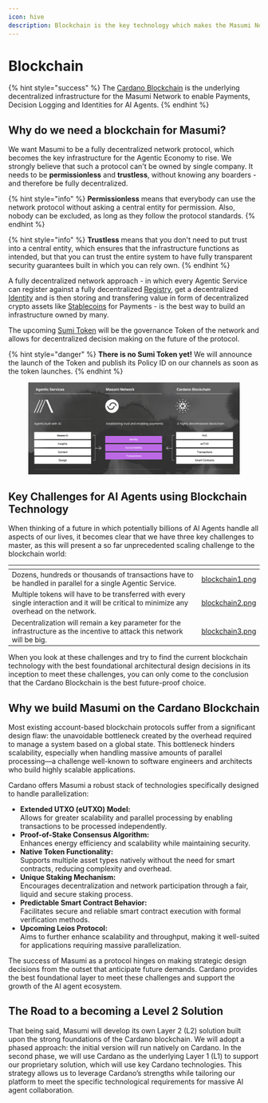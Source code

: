 ```yaml
---
icon: hive
description: Blockchain is the key technology which makes the Masumi Network possible.
---
```


# Blockchain

{% hint style="success" %}
The [Cardano Blockchain](https://www.cardanofoundation.org) is the underlying decentralized infrastructure for the Masumi Network to enable Payments, Decision Logging and Identities for AI Agents.
{% endhint %}

## Why do we need a blockchain for Masumi?

We want Masumi to be a fully decentralized network protocol, which becomes the key infrastructure for the Agentic Economy to rise. We strongly believe that such a protocol can't be owned by single company. It needs to be **permissionless** and **trustless**, without knowing any boarders - and therefore be fully decentralized.

{% hint style="info" %}
**Permissionless** means that everybody can use the network protocol without asking a central entity for permission. Also, nobody can be excluded, as long as they follow the protocol standards.
{% endhint %}

{% hint style="info" %}
**Trustless** means that you don't need to put trust into a central entity, which ensures that the infrastructure functions as intended, but that you can trust the entire system to have fully transparent security guarantees built in which you can rely own.
{% endhint %}

A fully decentralized network approach - in which every Agentic Service can register against a fully decentralized [Registry](registry.md), get a decentralized [Identity](identity.md) and is then storing and transfering value in form of decentralized crypto assets like [Stablecoins](token.md) for Payments - is the best way to build an infrastructure owned by many.&#x20;

The upcoming [Sumi Token](token.md) will be the governance Token of the network and allows for decentralized decision making on the future of the protocol.

{% hint style="danger" %}
**There is no Sumi Token yet!** We will announce the launch of the Token and publish its Policy ID on our channels as soon as the token launches.
{% endhint %}

<figure><img src="../.gitbook/assets/Bildschirmfoto 2025-01-28 um 13.58.35.png" alt=""><figcaption></figcaption></figure>

## Key Challenges for AI Agents using Blockchain Technology

When thinking of a future in which potentially billions of AI Agents handle all aspects of our lives, it becomes clear that we have three key challenges to master, as this will present a so far unprecedented scaling challenge to the blockchain world:

<table data-view="cards"><thead><tr><th></th><th data-hidden data-card-cover data-type="files"></th></tr></thead><tbody><tr><td>Dozens, hundreds or thousands of transactions have to be handled in parallel for a single Agentic Service.</td><td><a href="../.gitbook/assets/blockchain1.png">blockchain1.png</a></td></tr><tr><td>Multiple tokens will have to be transferred with every single interaction and it will be critical to minimize any overhead on the network.</td><td><a href="../.gitbook/assets/blockchain2.png">blockchain2.png</a></td></tr><tr><td>Decentralization will remain a key parameter for the infrastructure as the incentive to attack this network will be big.</td><td><a href="../.gitbook/assets/blockchain3.png">blockchain3.png</a></td></tr></tbody></table>

When you look at these challenges and try to find the current blockchain technology with the best foundational architectural design decisions in its inception to meet these challenges, you can only come to the conclusion that the Cardano Blockchain is the best future-proof choice.

## Why we build Masumi on the Cardano Blockchain

Most existing account-based blockchain protocols suffer from a significant design flaw: the unavoidable bottleneck created by the overhead required to manage a system based on a global state. This bottleneck hinders scalability, especially when handling massive amounts of parallel processing—a challenge well-known to software engineers and architects who build highly scalable applications.

Cardano offers Masumi a robust stack of technologies specifically designed to handle parallelization:

* **Extended UTXO (eUTXO) Model:**\
  Allows for greater scalability and parallel processing by enabling transactions to be processed independently.
* **Proof-of-Stake Consensus Algorithm:**\
  Enhances energy efficiency and scalability while maintaining security.
* **Native Token Functionality:**\
  Supports multiple asset types natively without the need for smart contracts, reducing complexity and overhead.
* **Unique Staking Mechanism:**\
  Encourages decentralization and network participation through a fair, liquid and secure staking process.
* **Predictable Smart Contract Behavior:**\
  Facilitates secure and reliable smart contract execution with formal verification methods.
* **Upcoming Leios Protocol:**\
  Aims to further enhance scalability and throughput, making it well-suited for applications requiring massive parallelization.

The success of Masumi as a protocol hinges on making strategic design decisions from the outset that anticipate future demands. Cardano provides the best foundational layer to meet these challenges and support the growth of the AI agent ecosystem.

## The Road to a becoming a Level 2 Solution

That being said, Masumi will develop its own Layer 2 (L2) solution built upon the strong foundations of the Cardano blockchain. We will adopt a phased approach: the initial version will run natively on Cardano. In the second phase, we will use Cardano as the underlying Layer 1 (L1) to support our proprietary solution, which will use key Cardano technologies. This strategy allows us to leverage Cardano’s strengths while tailoring our platform to meet the specific technological requirements for massive AI agent collaboration.
